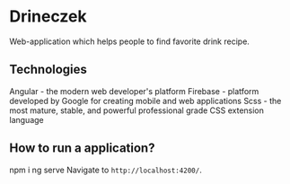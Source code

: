# Drineczek

Web-application which helps people to find favorite drink recipe.


## Technologies

Angular - the modern web developer's platform
Firebase - platform developed by Google for creating mobile and web applications
Scss - the most mature, stable, and powerful professional grade CSS extension language


## How to run a application?

npm i
ng serve
Navigate to `http://localhost:4200/`.

